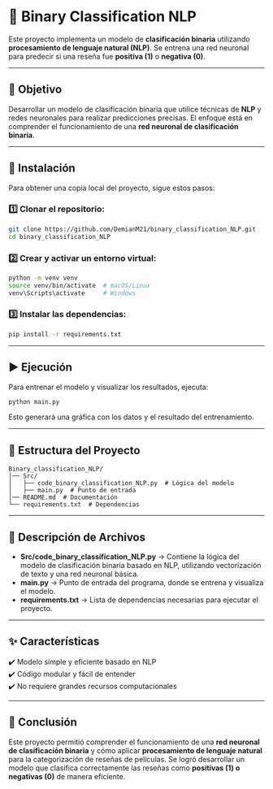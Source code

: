 # 📝 Binary Classification NLP

Este proyecto implementa un modelo de **clasificación binaria** utilizando **procesamiento de lenguaje natural (NLP)**. Se entrena una red neuronal para predecir si una reseña fue **positiva (1)** o **negativa (0)**.

---

## 🎯 Objetivo

Desarrollar un modelo de clasificación binaria que utilice técnicas de **NLP** y redes neuronales para realizar predicciones precisas. El enfoque está en comprender el funcionamiento de una **red neuronal de clasificación binaria**.

---

## 🚀 Instalación

Para obtener una copia local del proyecto, sigue estos pasos:

### 1️⃣ Clonar el repositorio:
```bash
git clone https://github.com/DemianM21/binary_classification_NLP.git
cd binary_classification_NLP
```

### 2️⃣ Crear y activar un entorno virtual:
```bash
python -m venv venv
source venv/bin/activate  # macOS/Linux
venv\Scripts\activate     # Windows
```

### 3️⃣ Instalar las dependencias:
```bash
pip install -r requirements.txt
```

---

## ▶️ Ejecución

Para entrenar el modelo y visualizar los resultados, ejecuta:
```bash
python main.py
```
Esto generará una gráfica con los datos y el resultado del entrenamiento.

---

## 📁 Estructura del Proyecto

```
Binary_classification_NLP/
│── Src/
│   ├── code_binary_classification_NLP.py  # Lógica del modelo
│   ├── main.py  # Punto de entrada
│── README.md  # Documentación
└── requirements.txt  # Dependencias
```

---

## 📝 Descripción de Archivos

- **Src/code_binary_classification_NLP.py** → Contiene la lógica del modelo de clasificación binaria basado en NLP, utilizando vectorización de texto y una red neuronal básica.
- **main.py** → Punto de entrada del programa, donde se entrena y visualiza el modelo.
- **requirements.txt** → Lista de dependencias necesarias para ejecutar el proyecto.

---

## ✨ Características

✔️ Modelo simple y eficiente basado en NLP  
✔️ Código modular y fácil de entender  
✔️ No requiere grandes recursos computacionales  

---

## 🏁 Conclusión

Este proyecto permitió comprender el funcionamiento de una **red neuronal de clasificación binaria** y cómo aplicar **procesamiento de lenguaje natural** para la categorización de reseñas de películas. Se logró desarrollar un modelo que clasifica correctamente las reseñas como **positivas (1) o negativas (0)** de manera eficiente.

